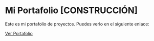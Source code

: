 # Mi Portafolio [CONSTRUCCIÓN]

Este es mi portafolio de proyectos. Puedes verlo en el siguiente enlace:

[Ver Portafolio](https://alvaromirandamita.github.io/)
